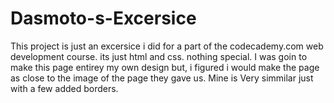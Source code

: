 # Dasmoto-s-Excersice
This project is just an excersice i did for a part of the codecademy.com web development course. its just html and css. nothing special. I was goin to make this page entirey my own design
but, i figured i would make the page as close to the image of the page they gave us. Mine is Very simmilar just with a few added borders. 
